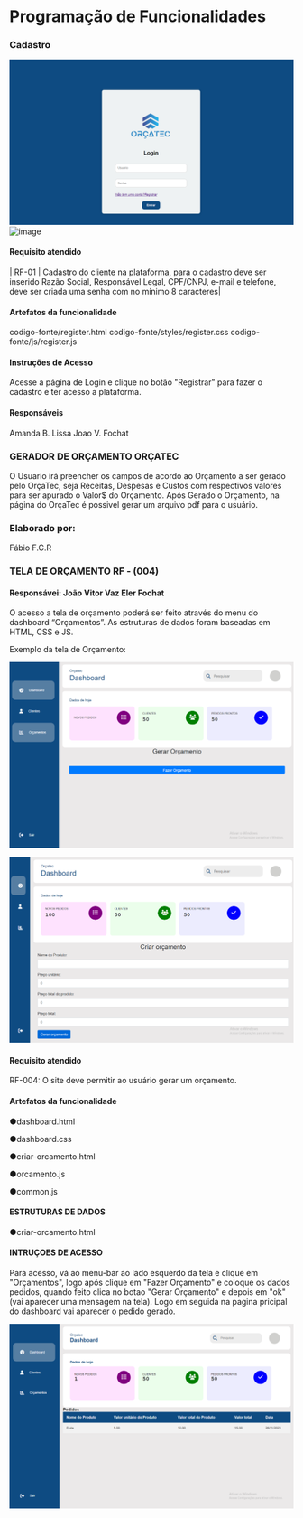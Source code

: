 # Programação de Funcionalidades

### Cadastro

![Alt text](image-3.png)
![image](https://github.com/ICEI-PUC-Minas-PMV-ADS/pmv-ads-2023-2-e1-proj-web-t5-orcatec/assets/144942087/90cd28bf-3b12-4ba0-9715-44256d2efc24)


#### Requisito atendido

| RF-01 |  Cadastro do cliente na plataforma, para o cadastro deve ser inserido Razão Social, Responsável Legal, CPF/CNPJ, e-mail e telefone, deve ser criada uma senha com no mínimo 8 caracteres| 

#### Artefatos da funcionalidade

codigo-fonte/register.html
codigo-fonte/styles/register.css
codigo-fonte/js/register.js

#### Instruções de Acesso

Acesse a página de Login e clique no botão "Registrar" para fazer o cadastro e ter acesso a plataforma.

#### Responsáveis

Amanda B. Lissa
Joao V. Fochat

### GERADOR DE ORÇAMENTO ORÇATEC

  O Usuario irá preencher os campos de acordo ao Orçamento a ser gerado pelo OrçaTec, seja Receitas, Despesas e Custos com respectivos valores para ser apurado o Valor$ do Orçamento. Após Gerado o Orçamento, na página do OrçaTec é possivel gerar um arquivo pdf para o usuário.

### Elaborado por: 
Fábio  F.C.R

###



### TELA DE ORÇAMENTO RF - (004)

#### Responsávei: João Vitor Vaz Eler Fochat

O acesso a tela de orçamento poderá ser feito através do menu do dashboard “Orçamentos”. As estruturas de dados foram baseadas em HTML, CSS e JS.

Exemplo da tela de Orçamento:

![Alt text](image.png)

![Alt text](image-2.png)

#### Requisito atendido

RF-004: O site deve permitir ao usuário gerar um orçamento.

#### Artefatos da funcionalidade

●dashboard.html

●dashboard.css

●criar-orcamento.html

●orcamento.js

●common.js

#### ESTRUTURAS DE DADOS

●criar-orcamento.html

#### INTRUÇOES DE ACESSO

Para acesso, vá ao menu-bar ao lado esquerdo da tela e clique em "Orçamentos", logo após clique em "Fazer Orçamento" e coloque os dados pedidos, quando feito clica no botao "Gerar Orçamento" e depois em "ok" (vai aparecer uma mensagem na tela). Logo em seguida na pagina pricipal do dashboard vai aparecer o pedido gerado.

![Alt text](image-1.png)